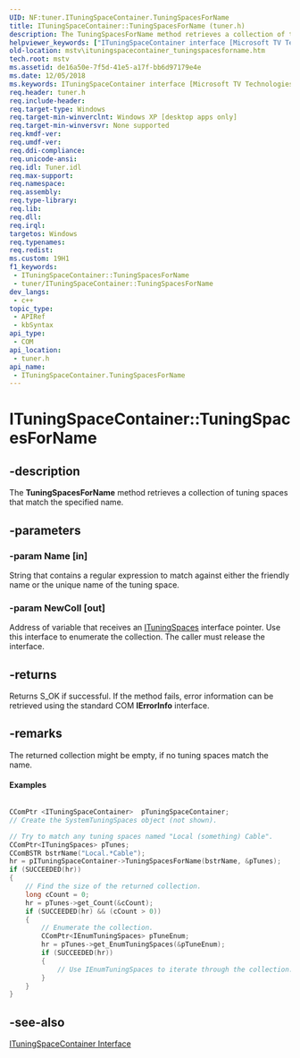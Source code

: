 ```yaml
---
UID: NF:tuner.ITuningSpaceContainer.TuningSpacesForName
title: ITuningSpaceContainer::TuningSpacesForName (tuner.h)
description: The TuningSpacesForName method retrieves a collection of tuning spaces that match the specified name.
helpviewer_keywords: ["ITuningSpaceContainer interface [Microsoft TV Technologies]","TuningSpacesForName method","ITuningSpaceContainer.TuningSpacesForName","ITuningSpaceContainer::TuningSpacesForName","ITuningSpaceContainerTuningSpacesForName","TuningSpacesForName","TuningSpacesForName method [Microsoft TV Technologies]","TuningSpacesForName method [Microsoft TV Technologies]","ITuningSpaceContainer interface","mstv.ituningspacecontainer_tuningspacesforname","tuner/ITuningSpaceContainer::TuningSpacesForName"]
old-location: mstv\ituningspacecontainer_tuningspacesforname.htm
tech.root: mstv
ms.assetid: de16a50e-7f5d-41e5-a17f-bb6d97179e4e
ms.date: 12/05/2018
ms.keywords: ITuningSpaceContainer interface [Microsoft TV Technologies],TuningSpacesForName method, ITuningSpaceContainer.TuningSpacesForName, ITuningSpaceContainer::TuningSpacesForName, ITuningSpaceContainerTuningSpacesForName, TuningSpacesForName, TuningSpacesForName method [Microsoft TV Technologies], TuningSpacesForName method [Microsoft TV Technologies],ITuningSpaceContainer interface, mstv.ituningspacecontainer_tuningspacesforname, tuner/ITuningSpaceContainer::TuningSpacesForName
req.header: tuner.h
req.include-header: 
req.target-type: Windows
req.target-min-winverclnt: Windows XP [desktop apps only]
req.target-min-winversvr: None supported
req.kmdf-ver: 
req.umdf-ver: 
req.ddi-compliance: 
req.unicode-ansi: 
req.idl: Tuner.idl
req.max-support: 
req.namespace: 
req.assembly: 
req.type-library: 
req.lib: 
req.dll: 
req.irql: 
targetos: Windows
req.typenames: 
req.redist: 
ms.custom: 19H1
f1_keywords:
 - ITuningSpaceContainer::TuningSpacesForName
 - tuner/ITuningSpaceContainer::TuningSpacesForName
dev_langs:
 - c++
topic_type:
 - APIRef
 - kbSyntax
api_type:
 - COM
api_location:
 - tuner.h
api_name:
 - ITuningSpaceContainer.TuningSpacesForName
---
```


# ITuningSpaceContainer::TuningSpacesForName


## -description

The <b>TuningSpacesForName</b> method retrieves a collection of tuning spaces that match the specified name.

## -parameters

### -param Name [in]

String that contains a regular expression to match against either the friendly name or the unique name of the tuning space.

### -param NewColl [out]

Address of variable that receives an <a href="https://docs.microsoft.com/previous-versions/windows/desktop/api/tuner/nn-tuner-ituningspaces">ITuningSpaces</a> interface pointer. Use this interface to enumerate the collection. The caller must release the interface.

## -returns

Returns S_OK if successful. If the method fails, error information can be retrieved using the standard COM <b>IErrorInfo</b> interface.

## -remarks

The returned collection might be empty, if no tuning spaces match the name.


#### Examples


```cpp

CComPtr <ITuningSpaceContainer>  pTuningSpaceContainer;
// Create the SystemTuningSpaces object (not shown).

// Try to match any tuning spaces named "Local (something) Cable".
CComPtr<ITuningSpaces> pTunes;
CComBSTR bstrName("Local.*Cable");
hr = pITuningSpaceContainer->TuningSpacesForName(bstrName, &pTunes);
if (SUCCEEDED(hr))
{
    // Find the size of the returned collection.
    long cCount = 0;
    hr = pTunes->get_Count(&cCount);
    if (SUCCEEDED(hr) && (cCount > 0))
    {
        // Enumerate the collection.
        CComPtr<IEnumTuningSpaces> pTuneEnum;
        hr = pTunes->get_EnumTuningSpaces(&pTuneEnum);
        if (SUCCEEDED(hr))
        {
            // Use IEnumTuningSpaces to iterate through the collection.
        }
    }
}

```

## -see-also

<a href="https://docs.microsoft.com/previous-versions/windows/desktop/api/tuner/nn-tuner-ituningspacecontainer">ITuningSpaceContainer Interface</a>

